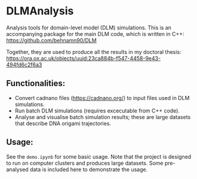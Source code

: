 # DLMAnalysis
Analysis tools for domain-level model (DLM) simulations. This is an accompanying package for the main DLM code, which is written in C++:<br>
https://github.com/behnamn90/DLM

Together, they are used to produce all the results in my doctoral thesis:<br>
https://ora.ox.ac.uk/objects/uuid:23ca884b-f547-4458-9e43-494fd6c2f6a3


## Functionalities:
- Convert cadnano files (https://cadnano.org/) to input files used in DLM simulations.
- Run batch DLM simulations (requires excecutable from C++ code).
- Analyse and visualise batch simulation results; these are large datasets that describe DNA origami trajectories.

## Usage:
See the `demo.ipynb` for some basic usage. Note that the project is designed to run on computer clusters and produces large datasets. Some pre-analysed data is included here to demonstrate the usage.

